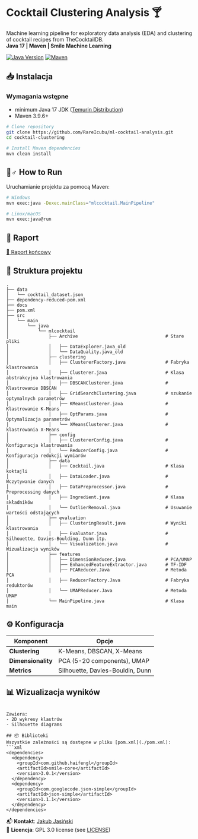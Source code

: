 # Cocktail Clustering Analysis :cocktail:

Machine learning pipeline for exploratory data analysis (EDA) and clustering of cocktail recipes from TheCocktailDB.  
**Java 17 | Maven | Smile Machine Learning**

[![Java Version](https://img.shields.io/badge/Java-17-007396?logo=openjdk)](https://adoptium.net/)
[![Maven](https://img.shields.io/badge/Maven-3.9.6-C71A36?logo=apachemaven)](https://maven.apache.org)

## 📥 Instalacja

### Wymagania wstępne
- minimum Java 17 JDK ([Temurin Distribution](https://adoptium.net/))
- Maven 3.9.6+

```bash
# Clone repository
git clone https://github.com/RareIcubu/ml-cocktail-analysis.git
cd cocktail-clustering

# Install Maven dependencies
mvn clean install
```

## 🏃♂️ How to Run

Uruchamianie projektu za pomocą Maven:
```bash
# Windows
mvn exec:java -Dexec.mainClass="mlcocktail.MainPipeline"

# Linux/macOS
mvn exec:java@run
```

## 📒 Raport
[📄 Raport końcowy](./docs/Raport.pdf)


## 📂 Struktura projektu
```
.
├── data
│   └── cocktail_dataset.json
├── dependency-reduced-pom.xml
├── docs
├── pom.xml
├── src
│   └── main
│       └── java
│           └── mlcocktail
│               ├── Archive                                 # Stare pliki
│               │   ├── DataExplorer.java_old
│               │   └── DataQuality.java_old                
│               ├── clustering
│               │   ├── ClustererFactory.java               # Fabryka klastrowania
│               │   ├── Clusterer.java                      # Klasa abstrakcyjna klastrowania
│               │   ├── DBSCANClusterer.java                # Klastrowanie DBSCAN
│               │   ├── GridSearchClustering.java           # szukanie optymalnych parametrów
│               │   ├── KMeansClusterer.java                # Klastrowanie K-Means
│               │   ├── OptParams.java                      # Optymalizacja parametrów
│               │   └── XMeansClusterer.java                # klastrowania X-Means
│               ├── config
│               │   ├── ClustererConfig.java                # Konfiguracja klastrowania
│               │   └── ReducerConfig.java                  # Konfiguracja redukcji wymiarów
│               ├── data
│               │   ├── Cocktail.java                       # Klasa koktajli
│               │   ├── DataLoader.java                     # Wczytywanie danych
│               │   ├── DataPreprocessor.java               # Preprocessing danych
│               │   ├── Ingredient.java                     # Klasa składników
│               │   └── OutlierRemoval.java                 # Usuwanie wartości odstających
│               ├── evaluation
│               │   ├── ClusteringResult.java               # Wyniki klastrowania
│               │   ├── Evaluator.java                      # Silhouette, Davies-Boulding, Dunn itp.
│               │   └── Visualization.java                  # Wizualizacja wyników
│               ├── features
│               │   ├── DimensionReducer.java               # PCA/UMAP
│               │   ├── EnhancedFeatureExtractor.java       # TF-IDF
│               │   ├── PCAReducer.Java                     # Metoda PCA
│               │   ├── ReducerFactory.Java                 # Fabryka reduktorów
│               │   └── UMAPReducer.Java                    # Metoda UMAP
│               └── MainPipeline.java                       # Klasa main
```

## ⚙️ Konfiguracja
| Komponent          | Opcje                          |
|--------------------|----------------------------------|
| **Clustering**     | K-Means, DBSCAN, X-Means         |
| **Dimensionality** | PCA (5-20 components), UMAP      |
| **Metrics**        | Silhouette, Davies-Bouldin, Dunn |

## 📊 Wizualizacja wyników

```

Zawiera:
- 2D wykresy klastrów
- Silhouette diagrams

## 📦 Biblioteki
Wszystkie zależności są dostępne w pliku [pom.xml](./pom.xml):
```xml
<dependencies>
  <dependency>
    <groupId>com.github.haifengl</groupId>
    <artifactId>smile-core</artifactId>
    <version>3.0.1</version>
  </dependency>
  <dependency>
    <groupId>com.googlecode.json-simple</groupId>
    <artifactId>json-simple</artifactId>
    <version>1.1.1</version>
  </dependency>
</dependencies>
```

📬 **Kontakt**: [Jakub Jasiński](mailto:280109@student.pwr.edu.pl)  
🔖 **Licencja**: GPL 3.0 license (see [LICENSE](LICENSE))
``` 
